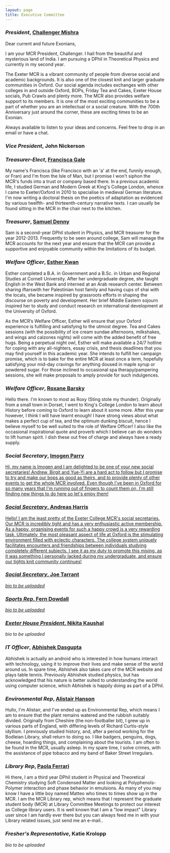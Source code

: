 ```yaml
---
layout: page
title: Executive Committee
---
```

### *President*, <a href="mailto:president@exetermcr.org">Challenger Mishra</a>
Dear current and future Exonians,

I am your MCR President, Challenger. I hail from the beautiful and
mysterious land of India. I am pursuing a DPhil in Theoretical Physics
and currently in my second year.

The Exeter MCR is a vibrant community of people from diverse social and
academic backgrounds. It is also one of the closest knit and larger
graduate communities in Oxford. Our social agenda includes exchanges with
other colleges in and outside Oxford, BOPs, Friday Tea and Cakes, Exeter
House socials, Pub Crawls and plenty more. The MCR also provides welfare
support to its members. It is one of the most exciting communities to be
a part of whether you are an intellectual or a social creature. With the
700th Anniversary just around the corner, these are exciting times to be
an Exonian.

Always available to listen to your ideas and concerns. Feel free to drop
in an email or have a chat.

### *Vice President*, John Nickerson 

### *Treasurer-Elect*, <a href="mailto:treasurers@exetermcr.org">Francisca Gale</a>

My name's Francisca (like Francisco with an 'a' at the end, funnily
enough, or Fran) and I'm from the Isle of Man, but I promise I won't
siphon the MCR's funds into a trust or company based there. In a
previous academic life, I studied German and Modern Greek at King's
College London, whence I came to Exeter/Oxford in 2010 to specialise in
medieval German literature.  I'm now writing a doctoral thesis on the
poetics of adaptation as evidenced by various twelfth- and
thirteenth-century narrative texts.  I can usually be found sitting in
the MCR in the chair next to the kitchen.

### *Treasurer*, <a href="mailto:treasurers@exetermcr.org">Samuel Denny</a>

Sam is a second-year DPhil student in Physics, and MCR treasurer for the year 2012-2013.  Frequently to be seen around college, Sam will manage the MCR accounts for the next year and ensure that the MCR can provide a supportive and enjoyable community within the limitations of its budget.

### *Welfare Officer*, <a href="mailto:treasurers@exetermcr.org">Esther Kwan</a>

Esther completed a B.A. in Government and a B.Sc. in Urban and Regional
Studies at Cornell University. After her undergraduate degree, she
taught English in the West Bank and interned at an Arab research
center. Between sharing iftarswith her Palestinian host family and
having cups of shai with the locals, she became inspired by grassroots
efforts in shaping the discourse on poverty and development. Her brief
Middle Eastern sojourn inspired her to study and conduct research on
international development at the University of Oxford.

As the MCR’s Welfare Officer, Esther will ensure that your Oxford
experience is fulfilling and satisfying to the utmost degree. Tea and
Cakes sessions (with the possibility of ice cream sundae afternoons,
milkshakes, and wings and calzones nights) will come with the added
benefit of free hugs. Being a perpetual night owl, Esther will make
available a 24/7 hotline for coping with any all-nighters, essay crisis,
and thesis deadlines that you may find yourself in this academic
year. She intends to fulfill her campaign promise, which is to bake for
the entire MCR at least once a term, hopefully satisfying your mid-day
cravings for anything doused in maple syrup or powdered sugar. For those
inclined to occasional spa therapy/pampering sessions, she will make
proposals to amply provide for such indulgences.

### *Welfare Officer*, <a href="mailto:welfare@exetermcr.org">Roxane Barsky</a>

Hello there. I'm known to most as Roxy (Sting stole my
thunder). Originally from a small town in Dorset, I went to King's
College London to learn about History before coming to Oxford to learn
about it some more. After this year however, I think I will have learnt
enough! I have strong views about what makes a perfect cup of tea, and
the optimum dunking biscuit, hence I believe myself to be well suited to
the role of Welfare Officer! I also like the occasional inspirational
quote and proverb which I believe can do wonders to lift human spirit. I
dish these out free of charge and always have a ready supply.

### *Social Secretary*, <a href="mailto:social@exetermcr.org">Imogen Parry
Hi, my name is Imogen and I am delighted to be one of your new social
secretaries!  Andrew, Birgit and Yue-Yi are a hard act to follow but I
promise to try and make our bops as good as theirs, and to provide
plenty of other events to get the whole MCR involved.  Even though I've
been in Oxford for so many years that I'm running out of fingers to
count them on, I'm still finding new things to do here so let's enjoy
them!

### *Social Secretary*, Andreas Harris
Hello! I am the least pretty of the Exeter College MCR's social
secretaries. Our MCR is incredibly tight and has a very enthusiastic active
membership. As a happy, organising events for such a happy crowd is a very
rewarding task. Ultimately, the most pleasant aspect of life at Oxford is
the stimulating environment filled with eclectic characters. The college
system uniquely facilitates encounters and friendships between individuals
studying completely different subjects. I see it as my duty to promote this
mixing, as it was something I personally lacked during my undergraduate,
and ensure our tights knit community continues!

### *Social Secretary*, Joe Tarrant
*bio to be uploaded*

### *Sports Rep*, Fern Dowdall
*bio to be uploaded*

### *Exeter House President*, <a href="mailto:exeter-house-president@exetermcr.org">Nikita Kaushal</a>
*bio to be uploaded*

### *IT Officer*, <a href="mailto:it@exetermcr.org">Abhishek Dasgupta</a>
Abhishek is actually an android who is interested in how humans interact with technology, using it to improve their lives and make sense of the world around us. In spare time, Abhishek also takes care of the MCR website and plays table tennis. Previously Abhishek studied physics, but has acknowledged that his nature is better suited to understanding the world using computer science, which Abhishek is happily doing as part of a DPhil.

### *Environmental Rep*, <a href="mailto:environmental@exetermcr.org">Alistair Hanson</a>
Hullo, I'm Alistair, and I've ended up as Environmental Rep, which
means I am to ensure that the plant remains watered and the rubbish
suitably divided. Originally from Cheshire (the non-footballer bit), I
grew up in various parts of England, with differing levels of Richard
Curtis-style idyllism. I previously studied history, and, after a period
working for the Bodleian Library, shall return to doing so. I like
badgers, penguins, dogs, cheese, hoarding things, and complaining about
the tourists. I am often to be found in the MCR, usually asleep. In my
spare time, I solve crimes, with the assistance of pipe tobacco and my
band of Baker Street Irregulars.

### *Library Rep*, <a href="mailto:library@exetermcr.org">Paola Ferrari</a>

Hi there, I am a third year DPhil student in Physical and Theoretical
Chemistry studying Soft Condensed Matter and looking at
Polyphenols-Polymer interaction and phase behavior in emulsions. As many
of you may know I have a little boy named Matteo who times to times show
up in the MCR.  I am the MCR Library rep, which means that I represent
the graduate student body (MCR) at Library Committee Meetings to protect
our interest as College library users.  It is well known that I am a
"low impact" Library user since I am hardly ever there but you can
always feed me in with your Library related issues, just send me an
e-mail..

### *Fresher's Representative*, Katie Krolopp
*bio to be uploaded*
